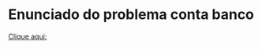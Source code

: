 # Enunciado do problema conta banco
[Clique aqui:](https://github.com/digitalinnovationone/trilha-java-basico/tree/main/desafios/sintaxe)
